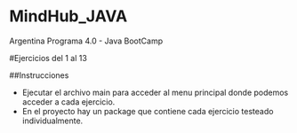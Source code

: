 # MindHub_JAVA
Argentina Programa 4.0 - Java BootCamp 

#Ejercicios del 1 al 13

##Instrucciones

- Ejecutar el archivo main para acceder al menu principal donde podemos acceder a cada ejercicio.
- En el proyecto hay un package que contiene cada ejercicio testeado individualmente.
